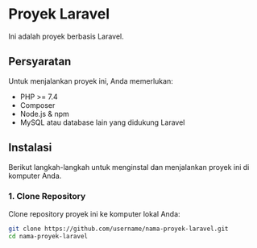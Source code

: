 # Proyek Laravel

Ini adalah proyek berbasis Laravel.

## Persyaratan

Untuk menjalankan proyek ini, Anda memerlukan:

- PHP >= 7.4
- Composer
- Node.js & npm
- MySQL atau database lain yang didukung Laravel

## Instalasi

Berikut langkah-langkah untuk menginstal dan menjalankan proyek ini di komputer Anda.

### 1. Clone Repository

Clone repository proyek ini ke komputer lokal Anda:

```bash
git clone https://github.com/username/nama-proyek-laravel.git
cd nama-proyek-laravel
